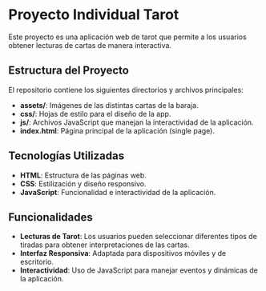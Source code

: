 # Proyecto Individual Tarot

Este proyecto es una aplicación web de tarot que permite a los usuarios obtener lecturas de cartas de manera interactiva.

## Estructura del Proyecto

El repositorio contiene los siguientes directorios y archivos principales:

- **assets/**: Imágenes de las distintas cartas de la baraja.
- **css/**: Hojas de estilo para el diseño de la app.
- **js/**: Archivos JavaScript que manejan la interactividad de la aplicación.
- **index.html**: Página principal de la aplicación (single page).

## Tecnologías Utilizadas

- **HTML**: Estructura de las páginas web.
- **CSS**: Estilización y diseño responsivo.
- **JavaScript**: Funcionalidad e interactividad de la aplicación.

## Funcionalidades

- **Lecturas de Tarot**: Los usuarios pueden seleccionar diferentes tipos de tiradas para obtener interpretaciones de las cartas.
- **Interfaz Responsiva**: Adaptada para dispositivos móviles y de escritorio.
- **Interactividad**: Uso de JavaScript para manejar eventos y dinámicas de la aplicación.